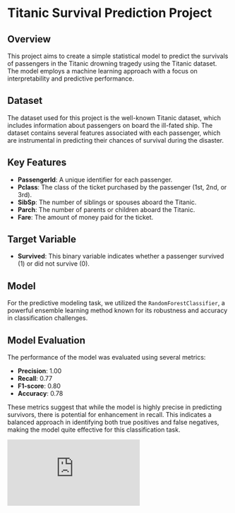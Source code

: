 # Titanic Survival Prediction Project

## Overview
This project aims to create a simple statistical model to predict the survivals of passengers in the Titanic drowning tragedy using the Titanic dataset. The model employs a machine learning approach with a focus on interpretability and predictive performance.

## Dataset
The dataset used for this project is the well-known Titanic dataset, which includes information about passengers on board the ill-fated ship. The dataset contains several features associated with each passenger, which are instrumental in predicting their chances of survival during the disaster.

## Key Features
- **PassengerId**: A unique identifier for each passenger.
- **Pclass**: The class of the ticket purchased by the passenger (1st, 2nd, or 3rd).
- **SibSp**: The number of siblings or spouses aboard the Titanic.
- **Parch**: The number of parents or children aboard the Titanic.
- **Fare**: The amount of money paid for the ticket.

## Target Variable
- **Survived**: This binary variable indicates whether a passenger survived (1) or did not survive (0).

## Model
For the predictive modeling task, we utilized the `RandomForestClassifier`, a powerful ensemble learning method known for its robustness and accuracy in classification challenges. 

## Model Evaluation
The performance of the model was evaluated using several metrics:
- **Precision**: 1.00
- **Recall**: 0.77
- **F1-score**: 0.80
- **Accuracy**: 0.78

These metrics suggest that while the model is highly precise in predicting survivors, there is potential for enhancement in recall. This indicates a balanced approach in identifying both true positives and false negatives, making the model quite effective for this classification task.

![Screenshot of a comment on a GitHub issue showing an image, added in the Markdown, of an Octocat smiling and raising a tentacle.](https://github.com/lingRowan/Titanic_Task/edit/main/README.md#:~:text=Titanic_task_Internship.ipynb-,output,-.png)
